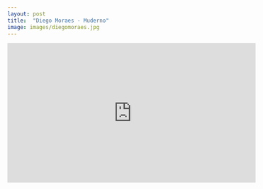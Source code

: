 ```yaml
---
layout: post
title:  "Diego Moraes - Muderno"
image: images/diegomoraes.jpg
---
```


<div class="video-container">
    <iframe width="560" height="315" src="https://www.youtube.com/embed/0Qcw94QTIK8?controls=1" frameborder="0" allow="accelerometer; autoplay; encrypted-media; gyroscope; picture-in-picture" allowfullscreen></iframe>
</div>
